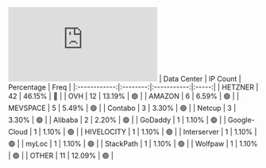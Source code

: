 ![Diagramm](https://github.com/obajay/StateSync-snapshots/blob/main/Projects/Aura/1/README.md)
| Data Center | IP Count | Percentage | Freq |
|:------------:|:--------:|:-----------:|:-----:|
| HETZNER | 42 | 46.15% | 🔴 |
| OVH | 12 | 13.19% | 🟢 |
| AMAZON | 6 | 6.59% | 🟢 |
| MEVSPACE | 5 | 5.49% | 🟢 |
| Contabo | 3 | 3.30% | 🟢 |
| Netcup | 3 | 3.30% | 🟢 |
| Alibaba | 2 | 2.20% | 🟢 |
| GoDaddy | 1 | 1.10% | 🟢 |
| Google-Cloud | 1 | 1.10% | 🟢 |
| HIVELOCITY | 1 | 1.10% | 🟢 |
| Interserver | 1 | 1.10% | 🟢 |
| myLoc | 1 | 1.10% | 🟢 |
| StackPath | 1 | 1.10% | 🟢 |
| Wolfpaw | 1 | 1.10% | 🟢 |
| OTHER | 11 | 12.09% | 🟢 |